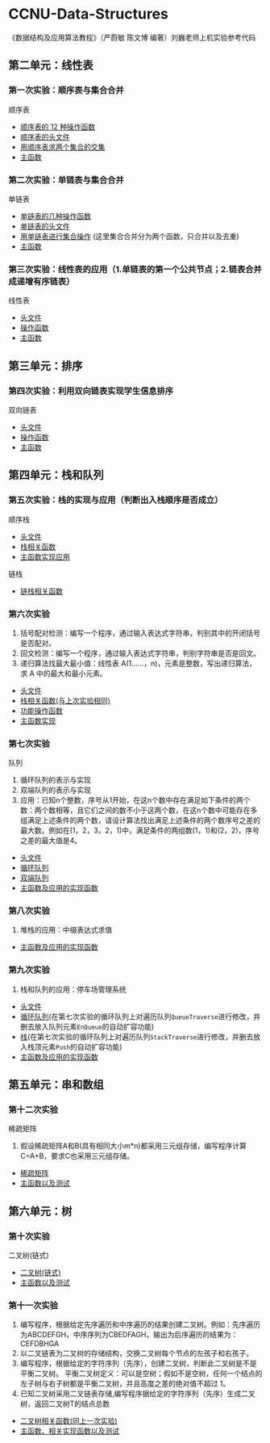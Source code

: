 # CCNU-Data-Structures

《数据结构及应用算法教程》（严蔚敏 陈文博 编著）刘巍老师上机实验参考代码

## 第二单元：线性表

### 第一次实验：顺序表与集合合并

顺序表

* [顺序表的 12 种操作函数](https://github.com/serendipity565/CCNU-Data-Structures/blob/main/Unit2/Experiment1/SQListFunction.cpp)
* [顺序表的头文件](https://github.com/Serendipity565/CCNU-Data-Structures/blob/main/Unit2/Experiment1/head.h)
* [用顺序表求两个集合的交集](https://github.com/serendipity565/CCNU-Data-Structures/blob/main/Unit2/Experiment1/SetFunction.cpp)
* [主函数](https://github.com/Serendipity565/CCNU-Data-Structures/blob/main/Unit2/Experiment1/test.cpp)

### 第二次实验：单链表与集合合并

单链表

* [单链表的几种操作函数](https://github.com/Serendipity565/CCNU-Data-Structures/blob/main/Unit2/Experiment2/LinkList.cpp)
* [单链表的头文件](https://github.com/Serendipity565/CCNU-Data-Structures/blob/main/Unit2/Experiment2/head.h)
* [用单链表进行集合操作](https://github.com/Serendipity565/CCNU-Data-Structures/blob/main/Unit2/Experiment2/SetFunction.cpp) (这里集合合并分为两个函数，只合并以及去重)
* [主函数](https://github.com/Serendipity565/CCNU-Data-Structures/blob/main/Unit2/Experiment2/test.cpp)

### 第三次实验：线性表的应用（1.单链表的第一个公共节点；2.链表合并成递增有序链表）

线性表

* [头文件](https://github.com/Serendipity565/CCNU-Data-Structures/blob/main/Unit2/Experiment3/head.h)
* [操作函数](https://github.com/Serendipity565/CCNU-Data-Structures/blob/main/Unit2/Experiment3/LinkList.cpp)
* [主函数](https://github.com/Serendipity565/CCNU-Data-Structures/blob/main/Unit2/Experiment3/test.cpp)

## 第三单元：排序

### 第四次实验：利用双向链表实现学生信息排序

双向链表

* [头文件](https://github.com/Serendipity565/CCNU-Data-Structures/blob/main/Unit3/Experiment4/head.h)
* [操作函数](https://github.com/Serendipity565/CCNU-Data-Structures/blob/main/Unit3/Experiment4/LinkList.cpp)
* [主函数](https://github.com/Serendipity565/CCNU-Data-Structures/blob/main/Unit3/Experiment4/test.cpp)

## 第四单元：栈和队列

### 第五次实验：栈的实现与应用（判断出入栈顺序是否成立）

顺序栈

* [头文件](https://github.com/Serendipity565/CCNU-Data-Structures/blob/main/Unit4/Experiment5/head.h)
* [栈相关函数](https://github.com/Serendipity565/CCNU-Data-Structures/blob/main/Unit4/Experiment5/StackFunction.cpp)
* [主函数实现应用](https://github.com/Serendipity565/CCNU-Data-Structures/blob/main/Unit4/Experiment5/test.cpp)

链栈

* [链栈相关函数](https://github.com/Serendipity565/CCNU-Data-Structures/blob/main/Unit4/Experiment5/LinkStackFunction.cpp)

### 第六次实验

1. 括号配对检测：编写一个程序，通过输入表达式字符串，判别其中的开闭括号是否配对。
2. 回文检测：编写一个程序，通过输入表达式字符串，判别字符串是否是回文。
3. 递归算法找最大最小值：线性表 A(1……，n)，元素是整数，写出递归算法，求 A 中的最大和最小元素。

* [头文件](https://github.com/Serendipity565/CCNU-Data-Structures/blob/main/Unit4/Experiment6/head.h)
* [栈相关函数(与上次实验相同)](https://github.com/Serendipity565/CCNU-Data-Structures/blob/main/Unit4/Experiment6/StackFunction.cpp)
* [功能操作函数](https://github.com/Serendipity565/CCNU-Data-Structures/blob/main/Unit4/Experiment6/Function.cpp)
* [主函数实现](https://github.com/Serendipity565/CCNU-Data-Structures/blob/main/Unit4/Experiment6/test.cpp)

### 第七次实验

队列

1. 循环队列的表示与实现
2. 双端队列的表示与实现
3. 应用：已知n个整数，序号从1开始，在这n个数中存在满足如下条件的两个数：两个数相等，且它们之间的数不小于这两个数，在这n个数中可能存在多组满足上述条件的两个数，请设计算法找出满足上述条件的两个数序号之差的最大数。例如在(1，2，3，2，1)中，满足条件的两组数(1，1)和(2，2)，序号之差的最大值是4。

* [头文件](https://github.com/Serendipity565/CCNU-Data-Structures/blob/main/Unit4/Experiment7/head.h)
* [循环队列](https://github.com/Serendipity565/CCNU-Data-Structures/blob/main/Unit4/Experiment7/SeQueueFunction.cpp)
* [双端队列](https://github.com/Serendipity565/CCNU-Data-Structures/blob/main/Unit4/Experiment7/DeQueueFunction.cpp)
* [主函数及应用的实现函数](https://github.com/Serendipity565/CCNU-Data-Structures/blob/main/Unit4/Experiment7/test.cpp)

### 第八次实验

1. 堆栈的应用：中缀表达式求值

* [主函数及应用的实现函数](https://github.com/Serendipity565/CCNU-Data-Structures/blob/main/Unit4/Experiment8/test.cpp)

### 第九次实验

1. 栈和队列的应用：停车场管理系统

* [头文件](https://github.com/Serendipity565/CCNU-Data-Structures/blob/main/Unit4/Experiment9/head.h)
* [循环队列](https://github.com/Serendipity565/CCNU-Data-Structures/blob/main/Unit4/Experiment9/SeQueueFunction.cpp)(在第七次实验的循环队列上对遍历队列`QueueTraverse`进行修改，并删去放入队列元素`EnQueue`的自动扩容功能)
* [栈](https://github.com/Serendipity565/CCNU-Data-Structures/blob/main/Unit4/Experiment9/StackFunction.cpp)(在第七次实验的循环队列上对遍历队列`StackTraverse`进行修改，并删去放入栈顶元素`Push`的自动扩容功能)
* [主函数及应用的实现函数](https://github.com/Serendipity565/CCNU-Data-Structures/blob/main/Unit4/Experiment9/test.cpp)

## 第五单元：串和数组

### 第十二次实验

稀疏矩阵

1. 假设稀疏矩阵A和B(具有相同大小m*n)都采用三元组存储，编写程序计算C=A+B，要求C也采用三元组存储。

* [稀疏矩阵](https://github.com/Serendipity565/CCNU-Data-Structures/blob/main/Unit5/Experiment12/MatricesFunction.cpp)
* [主函数以及测试](https://github.com/Serendipity565/CCNU-Data-Structures/blob/main/Unit5/Experiment12/test.cpp)

## 第六单元：树

### 第十次实验

二叉树(链式)

* [二叉树(链式)](https://github.com/Serendipity565/CCNU-Data-Structures/blob/main/Unit6/Experiment10/TreeFunction.cpp)
* [主函数以及测试](https://github.com/Serendipity565/CCNU-Data-Structures/blob/main/Unit6/Experiment10/test.cpp)

### 第十一次实验

1. 编写程序，根据给定先序遍历和中序遍历的结果创建二叉树。例如：先序遍历为ABCDEFGH，中序序列为CBEDFAGH，输出为后序遍历的结果为：CEFDBHGA
2. 以二叉链表为二叉树的存储结构，交换二叉树每个节点的左孩子和右孩子。
3. 编写程序，根据给定的字符序列（先序），创建二叉树，判断此二叉树是不是平衡二叉树。
平衡二叉树定义：可以是空树；假如不是空树，任何一个结点的左子树与右子树都是平衡二叉树，并且高度之差的绝对值不超过 1。
4. 已知二叉树采用二叉链表存储,编写程序据给定的字符序列（先序）生成二叉树，返回二叉树T的结点总数

* [二叉树相关函数(同上一次实验)](https://github.com/Serendipity565/CCNU-Data-Structures/blob/main/Unit6/Experiment11/TreeFunction.cpp)
* [主函数、相关实现函数以及测试](https://github.com/Serendipity565/CCNU-Data-Structures/blob/main/Unit6/Experiment11/test.cpp)
